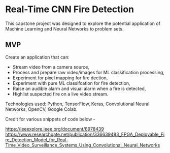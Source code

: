 # Real-Time CNN Fire Detection 

This capstone project was designed to explore the potential application of Machine Learning and Neural Networks to problem sets. 

## MVP
Create an application that can: 

* Stream video from a camera source,
* Process and prepare raw video/images for ML classification processing,
* Experiment for pixel mapping for fire dection,
* Experiment with pure ML classifcation for fire detection, 
* Raise an audible alarm and visual alarm when a fire is detected,
* Highlist suspected fire on a live video stream.





Technologies used: Python, TensorFlow, Keras, Convolutional Neural Networks, OpenCV, Google Colab.

Credit for various snippets of code below - 

https://ieeexplore.ieee.org/document/8978439
https://www.researchgate.net/publication/336639483_FPGA_Deployable_Fire_Detection_Model_for_Real-Time_Video_Surveillance_Systems_Using_Convolutional_Neural_Networks
